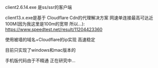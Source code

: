 client2.6.14.exe 是ss/ssr的客户端

client13.x.exe是基于 Cloudflare Cdn的代理解决方案
网速单连接最高可达近100M(因为我这里是100m的宽带 所以...):
https://www.speedtest.net/result/11204423360


使用被墙的域名+Cloudflare的ip实现 高速稳定

目前只实现了windows和mac版本的  

手机版代码由于不精通 正在研究中...
